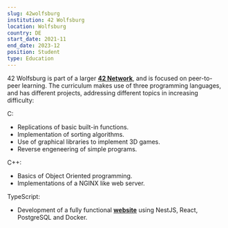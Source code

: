 ```yaml
---
slug: 42wolfsburg
institution: 42 Wolfsburg
location: Wolfsburg
country: DE
start_date: 2021-11
end_date: 2023-12
position: Student
type: Education
---
```


42 Wolfsburg is part of a larger **[42 Network](https://www.42network.org/)**, and is focused on peer-to-peer learning. The curriculum makes use of three programming languages, and has different projects, addressing different topics in increasing difficulty:  

C:
* Replications of basic built-in functions.
* Implementation of sorting algorithms.
* Use of graphical libraries to implement 3D games.
* Reverse engeneering of simple programs.

C++:
* Basics of Object Oriented programming.
* Implementations of a NGINX like web server.

TypeScript:
* Development of a fully functional **[website](https://github.com/jpa-rocha/master_of_pong)** using NestJS, React, PostgreSQL and Docker.  
